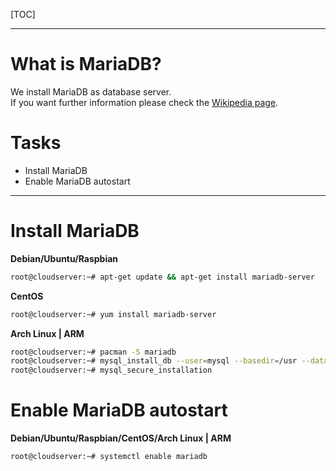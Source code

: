 [TOC]

---

# What is MariaDB?
We install MariaDB as database server.  
If you want further information please check the [Wikipedia page](https://en.wikipedia.org/wiki/MariaDB).

# Tasks
* Install MariaDB
* Enable MariaDB autostart


---

# Install MariaDB

**Debian/Ubuntu/Raspbian**

```sh
root@cloudserver:~# apt-get update && apt-get install mariadb-server
```

**CentOS**

```sh
root@cloudserver:~# yum install mariadb-server
```

**Arch Linux | ARM**

```sh
root@cloudserver:~# pacman -S mariadb
root@cloudserver:~# mysql_install_db --user=mysql --basedir=/usr --datadir=/var/lib/mysql
root@cloudserver:~# mysql_secure_installation
```

# Enable MariaDB autostart

**Debian/Ubuntu/Raspbian/CentOS/Arch Linux | ARM**
```sh
root@cloudserver:~# systemctl enable mariadb
```

